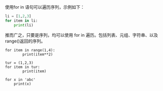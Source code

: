 

使用for in 语句可以遍历序列，示例如下：

```Python
li = [1,2,3]
for item in li:
    print(li)
```

推而广之，只要是序列，均可以使用 for in 遍历。包括列表、元组、字符串、以及range()返回的序列。 

```
for item in range(1,4):
        print(item**2)
```


```
tur = (1,2,3)
for item in tur:
        print(item)
```

```
for x in 'abc'
	print(x)
```
